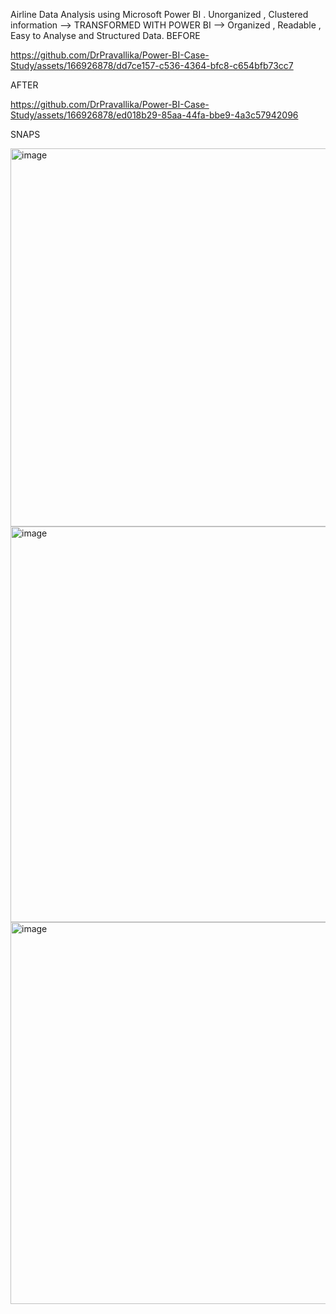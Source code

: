 Airline Data Analysis using Microsoft Power BI .
Unorganized , Clustered information --> TRANSFORMED WITH POWER BI --> Organized , Readable , Easy to Analyse and Structured Data.
BEFORE


https://github.com/DrPravallika/Power-BI-Case-Study/assets/166926878/dd7ce157-c536-4364-bfc8-c654bfb73cc7

AFTER 



https://github.com/DrPravallika/Power-BI-Case-Study/assets/166926878/ed018b29-85aa-44fa-bbe9-4a3c57942096


SNAPS

<img width="605" alt="image" src="https://github.com/DrPravallika/Power-BI-Case-Study/assets/166926878/24bec6a1-d1ab-4567-a319-761547f77647">
<img width="633" alt="image" src="https://github.com/DrPravallika/Power-BI-Case-Study/assets/166926878/b7446976-295f-482a-9d83-81cb56100611">
<img width="611" alt="image" src="https://github.com/DrPravallika/Power-BI-Case-Study/assets/166926878/a0ba0869-6d78-42d9-b5b1-46082e63966e">






